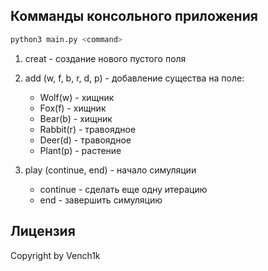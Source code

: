 ## Комманды консольного приложения

```python
python3 main.py <command>
```

1. creat - создание нового пустого поля

2. add (w, f, b, r, d, p) - добавление существа на поле:
	* Wolf(w) - хищник
	* Fox(f) - хищник
	* Bear(b) - хищник
	* Rabbit(r) - травоядное
	* Deer(d) - травоядное
	* Plant(p) - растение

3. play (continue, end) - начало симуляции
 	* continue - сделать еще одну итерацию
 	* end - завершить симуляцию

## Лицензия
Copyright by Vench1k